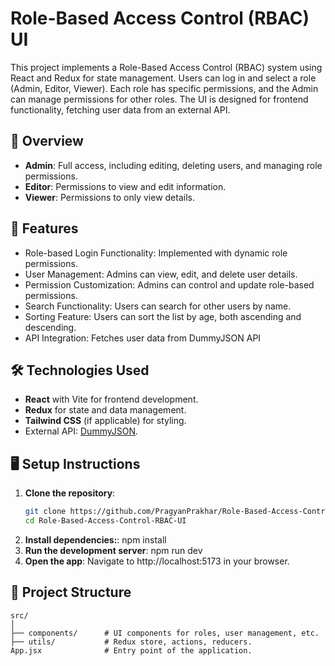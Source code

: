# Role-Based Access Control (RBAC) UI

This project implements a Role-Based Access Control (RBAC) system using React and Redux for state management. Users can log in and select a role (Admin, Editor, Viewer). Each role has specific permissions, and the Admin can manage permissions for other roles. The UI is designed for frontend functionality, fetching user data from an external API.

## 🌟 Overview

- **Admin**: Full access, including editing, deleting users, and managing role permissions.
- **Editor**: Permissions to view and edit information.
- **Viewer**: Permissions to only view details.

## 🚀 Features

- Role-based Login Functionality: Implemented with dynamic role permissions.
- User Management: Admins can view, edit, and delete user details.
- Permission Customization: Admins can control and update role-based permissions.
- Search Functionality: Users can search for other users by name.
- Sorting Feature: Users can sort the list by age, both ascending and descending.
- API Integration: Fetches user data from DummyJSON API

## 🛠️ Technologies Used

- **React** with Vite for frontend development.
- **Redux** for state and data management.
- **Tailwind CSS** (if applicable) for styling.
- External API: [DummyJSON](https://dummyjson.com/users).

## 🖥️ Setup Instructions

1. **Clone the repository**:
   ```bash
   git clone https://github.com/PragyanPrakhar/Role-Based-Access-Control-RBAC-UI.git
   cd Role-Based-Access-Control-RBAC-UI
2. **Install dependencies:**:
    npm install
3. **Run the development server**:
    npm run dev
4. **Open the app**:
    Navigate to http://localhost:5173 in your browser.

## 📂 Project Structure
    src/
    │
    ├── components/      # UI components for roles, user management, etc.
    ├── utils/           # Redux store, actions, reducers. 
    App.jsx              # Entry point of the application.


